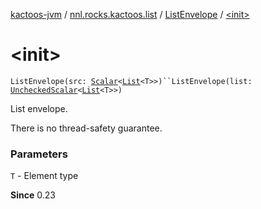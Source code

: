 [kactoos-jvm](../../index.md) / [nnl.rocks.kactoos.list](../index.md) / [ListEnvelope](index.md) / [&lt;init&gt;](.)

# &lt;init&gt;

`ListEnvelope(src: `[`Scalar`](../../nnl.rocks.kactoos/-scalar/index.md)`<`[`List`](https://kotlinlang.org/api/latest/jvm/stdlib/kotlin.collections/-list/index.html)`<T>>)``ListEnvelope(list: `[`UncheckedScalar`](../../nnl.rocks.kactoos.scalar/-unchecked-scalar/index.md)`<`[`List`](https://kotlinlang.org/api/latest/jvm/stdlib/kotlin.collections/-list/index.html)`<T>>)`

List envelope.

There is no thread-safety guarantee.

### Parameters

`T` - Element type

**Since**
0.23


